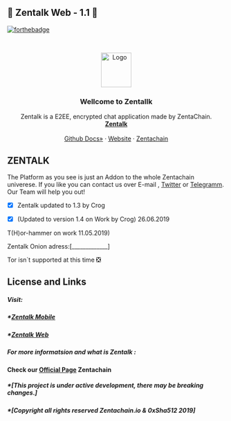 ## :statue_of_liberty: Zentalk Web - 1.1 :statue_of_liberty:

[![forthebadge](https://forthebadge.com/images/badges/built-with-love.svg)](https://zentachain.io)

<!--
*** Hey, Welcome to Zentalks GitHub Page, we hope you like it :)
-->



<!-- Zenta LOGO -->
<br />
<p align="center">
  <a href="zentachain.com">
    <img src="logo.png" alt="Logo" width="70" height="80">
  </a>

  <h3 align="center">Wellcome to Zentallk</h3>

  <p align="center">
   Zentalk is a E2EE, encrypted chat application made by ZentaChain.
    <br />
    <a href="https://github.com/ZentaChain/Zentalk-Web"><strong>Zentalk</strong></a>
    <br />
    <br />
    <a href="https://github.com/ZentaChain/Zentalk-Web/">Github Docs»</a>
    ·
    <a href="http://zentalk.chat">Website</a>
    ·
    <a href="http://Zentachain.io">Zentachain</a>
  </p>
</p>



<!-- ABOUT ZENTADEX -->
## ZENTALK

The Platform as you see is just an Addon to the whole Zentachain univerese. If you like you can contact us over E-mail , [Twitter](https://twitter.com/zentachain) or [Telegramm](https://t.me/ZentachainOfficialChat). Our Team will help you out!




- [x] Zentalk updated to 1.3 by Crog

- [x]  (Updated to version 1.4 on Work by Crog) 26.06.2019

T(H)or-hammer on work 11.05.2019)

Zentalk Onion adress:[_____________]

Tor isn´t supported at this time ❎ 

<!-- LICENSE -->
## License and Links
##### Visit:
##### *[Zentalk Mobile](https://github.com/ZentaChain/Zentalk-Mobile)
##### *[Zentalk Web](www.zentalk.chat)

##### For more informatsion and what is Zentalk : 
#### Check our [Official Page](https://zentachain.io/) Zentachain

##### *[This project is under active development, there may be breaking changes.]
##### *[Copyright all rights reserved Zentachain.io & 0xSha512 2019]



